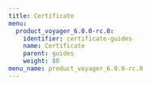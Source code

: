 ```yaml
---
title: Certificate
menu:
  product_voyager_6.0.0-rc.0:
    identifier: certificate-guides
    name: Certificate
    parent: guides
    weight: 80
menu_name: product_voyager_6.0.0-rc.0
---
```



